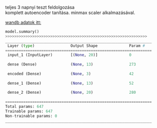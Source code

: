 
teljes 3 napnyi teszt feldolgozása  
komplett autoencoder tanítása.
minmax scaler alkalmazásával.  



[wandb adatok itt:](https://wandb.ai/pid_status/pid_autoencoder/runs/3k5sclxx?workspace=user-sipoczlaszlo)

```python
model.summary()
>>>>>>>>>>>>>>>>>>>>>>>>>>>>>>>>>>>>>>>>>>>>>>>>>>>>>>>>>>>>>>>
_________________________________________________________________
 Layer (type)                Output Shape              Param #   
=================================================================
 input_1 (InputLayer)        [(None, 20)]              0         
                                                                 
 dense (Dense)               (None, 13)                273       
                                                                 
 encoded (Dense)             (None, 3)                 42        
                                                                 
 dense_1 (Dense)             (None, 13)                52        
                                                                 
 dense_2 (Dense)             (None, 20)                280       
                                                                 
=================================================================
Total params: 647
Trainable params: 647
Non-trainable params: 0
_________________________________________________________________
```
